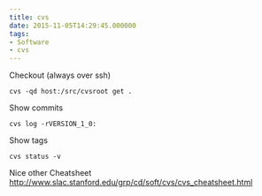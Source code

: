 ```yaml
---
title: cvs
date: 2015-11-05T14:29:45.000000
tags: 
- Software
- cvs
---
```



Checkout (always over ssh)

    cvs -qd host:/src/cvsroot get .

Show commits

    cvs log -rVERSION_1_0:

Show tags

    cvs status -v

Nice other Cheatsheet
http://www.slac.stanford.edu/grp/cd/soft/cvs/cvs_cheatsheet.html
